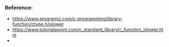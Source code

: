 ### Reference:

- https://www.programiz.com/c-programming/library-function/ctype.h/islower
- https://www.tutorialspoint.com/c_standard_library/c_function_islower.htm
- 
